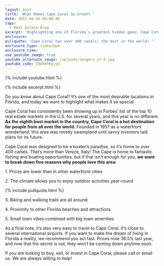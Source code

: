 ```yaml
---
layout: post
title: 'What Makes Cape Coral So Great? '
date: 2022-04-26 06:00:00
tags:
  - Real Estate Blog
excerpt: 'Highlighting one of Florida’s greatest hidden gems: Cape Coral!'
enclosure:
pullquote: 'Cape Coral has over 400 canals; the most in the world! '
enclosure_type: video/mp4
enclosure_time:
use_youtube_image: true
youtube_alternate_image: /uploads/leugers-yt-6.jpg
youtube_code: 78mhKh0yyyQ
---
```

{% include youtube.html %}

{% include excerpt.html %}

Do you know about Cape Coral? It’s one of the most desirable locations in Florida, and today we want to highlight what makes it so special.&nbsp;

Cape Coral has consistently been showing up in Forbes’ list of the top 10 real estate markets in the U.S. for several years, and this year is no different. **As the eighth best market in the country, Cape Coral is a hot destination for people from all over the world.** Founded in 1957 as a waterfront wonderland, this area was mostly swampland until savvy investors laid plans for its future.&nbsp;

Cape Coral was designed to be a boater’s paradise, so it’s home to over 400 canals. That’s more than Venice, Italy\! The Cape is home to fantastic fishing and boating opportunities, but if that isn’t enough for you, **we want to break down five reasons why people love this area:**

1\. Prices are lower than in other waterfront cities

2\. The climate allows you to enjoy outdoor activities year-round

{% include pullquote.html %}

3\. Biking and walking trails are all around

4\. Proximity to other Florida beaches and attractions

5\. Small town vibes combined with big town amenities

As a final note, it’s also very easy to travel to Cape Coral. It’s close to several international airports. If you want to make the dream of living in Florida a reality, we recommend you act fast. Prices rose 36.5% last year, and now that the secret is out, they won’t be coming down anytime soon.

If you are looking to buy, sell, or invest in Cape Coral, please call or email us. We are always willing to help\!&nbsp;

